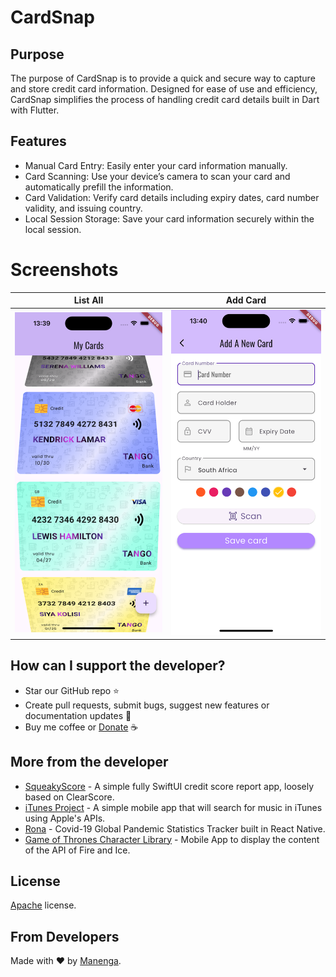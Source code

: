 # CardSnap


## Purpose
The purpose of CardSnap is to provide a quick and secure way to capture and store credit card information. Designed for ease of use and efficiency, CardSnap simplifies the process of handling credit card details built in Dart with Flutter.

## Features
* Manual Card Entry: Easily enter your card information manually.
* Card Scanning: Use your device’s camera to scan your card and automatically prefill the information.
* Card Validation: Verify card details including expiry dates, card number validity, and issuing country.
* Local Session Storage: Save your card information securely within the local session.

# Screenshots
| List All | Add Card |
| ------------- | ------------- |
| ![Card List Page](https://github.com/manenga/CardSnap/blob/main/screenshots/Card%20List%20Page.png?raw=true)  | ![Add A New Card](https://github.com/manenga/CardSnap/blob/main/screenshots/Add%20Card%20Page.png)  |


## How can I support the developer?
- Star our GitHub repo ⭐
- Create pull requests, submit bugs, suggest new features or documentation updates 🔧
- Buy me coffee or [Donate](https://paypal.me/Mungandi) ☕️

## More from the developer
- [SqueakyScore](https://github.com/manenga/SqueakyScore/) - A simple fully SwiftUI credit score report app, loosely based on ClearScore.
- [iTunes Project](https://github.com/manenga/iTunes-Project/) - A simple mobile app that will search for music in iTunes using Apple's APIs.
- [Rona](https://github.com/manenga/Rona/) - Covid-19 Global Pandemic Statistics Tracker built in React Native.
- [Game of Thrones Character Library](https://github.com/manenga/GameOfThrones) - Mobile App to display the content of the API of Fire and Ice.

## License
[Apache](https://github.com/manenga/CardSnap/blob/main/LICENSE.txt) license.

## From Developers
Made with ♥ by [Manenga](https://linkedin.com/in/mungandi/).
